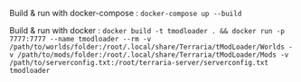 Build & run with docker-compose :
`docker-compose up --build`

Build & run with docker :
`docker build -t tmodloader . && docker run -p 7777:7777 --name tmodloader --rm -v /path/to/worlds/folder:/root/.local/share/Terraria/tModLoader/Worlds -v /path/to/mods/folder:/root/.local/share/Terraria/tModLoader/Mods -v /path/to/serverconfig.txt:/root/terraria-server/serverconfig.txt tmodloader`